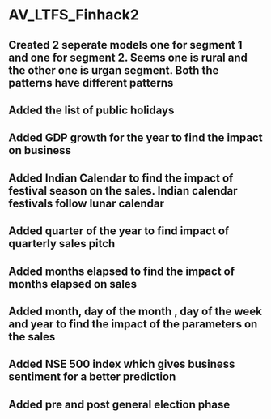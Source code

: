 # AV_LTFS_Finhack2
## Created 2 seperate models one for segment 1 and one for segment 2. Seems one is rural and the other one is urgan segment. Both the patterns have different patterns
## Added the list of public holidays
## Added GDP growth for the year to find the impact on business
## Added Indian Calendar to find the impact of festival season on the sales. Indian calendar festivals follow lunar calendar
## Added quarter of the year to find impact of quarterly sales pitch
## Added months elapsed to find the impact of months elapsed on sales
## Added month, day of the month , day of the week and year to find the impact of the parameters on the sales
## Added NSE 500 index which gives business sentiment for a better prediction
## Added pre and post general election phase
